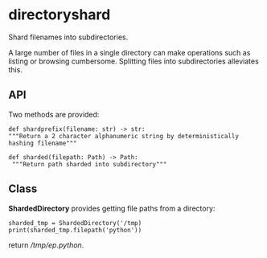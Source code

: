 # directoryshard
Shard filenames into subdirectories.

A large number of files in a single directory can make operations such as listing or browsing cumbersome. 
Splitting files into subdirectories alleviates this. 

## API
Two methods are provided:
 
    def shardprefix(filename: str) -> str:
    """Return a 2 character alphanumeric string by deterministically hashing filename"""

    def sharded(filepath: Path) -> Path:
     """Return path sharded into subdirectory"""

## Class

**ShardedDirectory** provides getting file paths from a directory:


    sharded_tmp = ShardedDirectory('/tmp)
    print(sharded_tmp.filepath('python'))

return */tmp/ep.python*.
